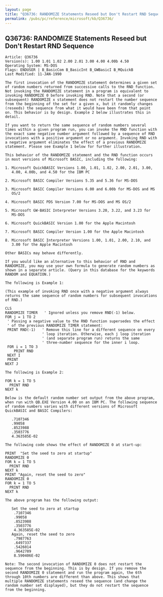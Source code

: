 ```yaml
---
layout: page
title: "Q36736: RANDOMIZE Statements Reseed but Don't Restart RND Sequence"
permalink: /pubs/pc/reference/microsoft/kb/Q36736/
---
```


## Q36736: RANDOMIZE Statements Reseed but Don't Restart RND Sequence

	Article: Q36736
	Version(s): 1.00 1.01 1.02 2.00 2.01 3.00 4.00 4.00b 4.50
	Operating System: MS-DOS
	Flags: ENDUSER | B_BasicCom B_BasicInt B_GWBasicI B_MQuickB
	Last Modified: 11-JAN-1990
	
	The first invocation of the RANDOMIZE statement determines a given set
	of random numbers returned from successive calls to the RND function.
	Not invoking the RANDOMIZE statement in a program is equivalent to
	invoking RANDOMIZE 0 before invoking RND. Note that a second (or
	subsequent) RANDOMIZE x statement does not restart the number sequence
	from the beginning of the set for a given x, but it randomly changes
	(reseeds) the sequence from what it would have been from that point
	on. This behavior is by design. Example 2 below illustrates this in
	detail.
	
	If you want to return the same sequence of random numbers several
	times within a given program run, you can invoke the RND function with
	the exact same negative number argument followed by a sequence of RND
	invocations with a positive argument or no argument. Invoking RND with
	a negative argument eliminates the effect of a previous RANDOMIZE
	statement. Please see Example 1 below for further illustration.
	
	This behavior of the RANDOMIZE statement and the RND function occurs
	in most versions of Microsoft BASIC, including the following:
	
	1. Microsoft QuickBASIC Versions 1.00, 1.01, 1.02, 2.00, 2.01, 3.00,
	   4.00, 4.00b, and 4.50 for the IBM PC
	
	2. Microsoft BASIC Compiler Versions 5.35 and 5.36 for MS-DOS
	
	3. Microsoft BASIC Compiler Versions 6.00 and 6.00b for MS-DOS and MS
	   OS/2
	
	4. Microsoft BASIC PDS Version 7.00 for MS-DOS and MS OS/2
	
	5. Microsoft GW-BASIC Interpreter Versions 3.20, 3.22, and 3.23 for
	   MS-DOS
	
	6. Microsoft QuickBASIC Version 1.00 for the Apple Macintosh
	
	7. Microsoft BASIC Compiler Version 1.00 for the Apple Macintosh
	
	8. Microsoft BASIC Interpreter Versions 1.00, 1.01, 2.00, 2.10, and
	   3.00 for the Apple Macintosh
	
	Other BASICs may behave differently.
	
	If you would like an alternative to this behavior of RND and
	RANDOMIZE, you may use your own formula to generate random numbers as
	shown in a separate article. (Query in this database for the keywords
	RANDOM and EQUATION.)
	
	The following is Example 1:
	
	(This example of invoking RND once with a negative argument always
	returns the same sequence of random numbers for subsequent invocations
	of RND.)
	
	CLS
	RANDOMIZE TIMER   ' Ignored unless you remove RND(-1) below.
	FOR j = 1 TO 2
	 ' Passing a negative value to the RND function supersedes the effect
	 ' of the previous RANDOMIZE TIMER statement:
	 PRINT RND(-1)   ' Remove this line for a different sequence on every
	                 ' loop iteration. Otherwise, each j loop iteration
	                 ' (and separate program run) returns the same
	                 ' three-number sequence for the inner i loop.
	 FOR i = 1 TO 3
	    PRINT RND
	 NEXT I
	 PRINT
	NEXT J
	
	The following is Example 2:
	
	FOR k = 1 TO 5
	  PRINT RND
	NEXT k
	
	Below is the default random number set output from the above program,
	when run with QB.EXE Version 4.00 on an IBM PC. The following sequence
	of random numbers varies with different versions of Microsoft
	QuickBASIC and BASIC Compilers:
	
	   .7107346
	   .99058
	   .8523988
	   .3503776
	   4.363585E-02
	
	The following code shows the effect of RANDOMIZE 0 at start-up:
	
	PRINT  "Set the seed to zero at startup"
	RANDOMIZE 0
	FOR k = 1 TO 5
	  PRINT RND
	NEXT k
	PRINT "Again, reset the seed to zero"
	RANDOMIZE 0
	FOR k = 1 TO 5
	  PRINT RND
	NEXT k
	
	The above program has the following output:
	
	   Set the seed to zero at startup
	    .7107346
	    .99058
	    .8523988
	    .3503776
	    4.363585E-02
	   Again, reset the seed to zero
	    .7987763
	    .6497337
	    .5426014
	    .9642789
	    8.590406E-02
	
	Note: The second invocation of RANDOMIZE 0 does not restart the
	sequence from the beginning. This is by design. If you remove the
	second RANDOMIZE 0 statement and run the program again, the 6th
	through 10th numbers are different than above. This shows that
	multiple RANDOMIZE statements reseed the sequence (and change the
	random number set displayed), but they do not restart the sequence
	from the beginning.
